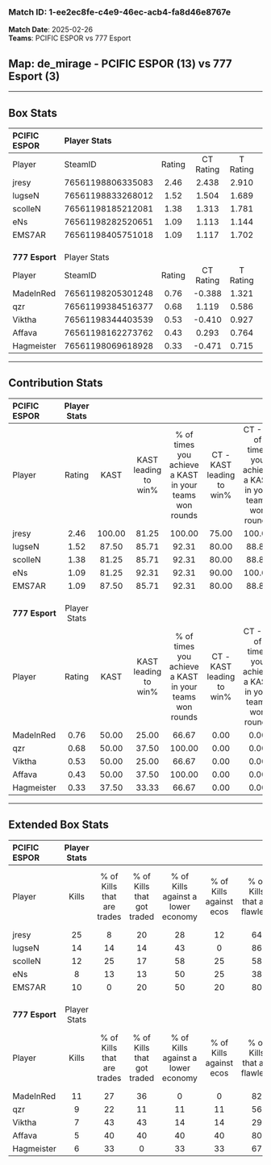 ### Match ID: 1-ee2ec8fe-c4e9-46ec-acb4-fa8d46e8767e  
**Match Date**: 2025-02-26  
**Teams**: PCIFIC ESPOR vs 777 Esport  

## **Map**: de_mirage - PCIFIC ESPOR (13) vs 777 Esport (3)  
---  

## Box Stats  

| **PCIFIC ESPOR** | Player Stats      |        |           |          |        |       |       |         |        |      |     |
| :- | :- | :-: | :-: | :-: | :-: | :-: | :-: | :-: | :-: | :-: | :-: |
| Player           | SteamID           | Rating | CT Rating | T Rating |  KAST  |  ADR  | Kills | Assists | Deaths | K/D  | HS% |
| jresy            | 76561198806335083 |  2.46  |   2.438   |  2.910   | 100.00 | 178.3 |  25   |    7    |   9    | 2.78 | 48  |
| lugseN           | 76561198833268012 |  1.52  |   1.504   |  1.689   | 87.50  | 79.4  |  14   |    1    |   6    | 2.33 | 35  |
| scolleN          | 76561198185212081 |  1.38  |   1.313   |  1.781   | 81.25  | 83.4  |  12   |    2    |   6    | 2.00 | 58  |
| eNs              | 76561198282520651 |  1.09  |   1.113   |  1.144   | 81.25  | 58.8  |   8   |    2    |   6    | 1.33 | 50  |
| EMS7AR           | 76561198405751018 |  1.09  |   1.117   |  1.702   | 87.50  | 67.4  |  10   |    5    |   12   | 0.83 | 70  |
|                  |                   |        |           |          |        |       |       |         |        |      |     |
|                  |                   |        |           |          |        |       |       |         |        |      |     |
|                  |                   |        |           |          |        |       |       |         |        |      |     |
| **777 Esport**   | Player Stats      |        |           |          |        |       |       |         |        |      |     |
| Player           | SteamID           | Rating | CT Rating | T Rating |  KAST  |  ADR  | Kills | Assists | Deaths | K/D  | HS% |
| MadeInRed        | 76561198205301248 |  0.76  |  -0.388   |  1.321   | 50.00  | 64.4  |  11   |    0    |   14   | 0.79 | 36  |
| qzr              | 76561199384516377 |  0.68  |   1.119   |  0.586   | 50.00  | 70.6  |   9   |    2    |   14   | 0.64 | 66  |
| Viktha           | 76561198344403539 |  0.53  |  -0.410   |  0.927   | 50.00  | 63.2  |   7   |    3    |   15   | 0.47 | 85  |
| Affava           | 76561198162273762 |  0.43  |   0.293   |  0.764   | 50.00  | 55.1  |   5   |    3    |   14   | 0.36 | 80  |
| Hagmeister       | 76561198069618928 |  0.33  |  -0.471   |  0.715   | 37.50  | 32.6  |   6   |    0    |   13   | 0.46 | 66  |
---  

## Contribution Stats  

| **PCIFIC ESPOR** | Player Stats |        |                      |                                                        |                           |                                                             |                          |                                                            |
| :- | :-: | :-: | :-: | :-: | :-: | :-: | :-: | :-: |
| Player           |    Rating    |  KAST  | KAST leading to win% | % of times you achieve a KAST in your teams won rounds | CT - KAST leading to win% | CT - % of times you achieve a KAST in your teams won rounds | T - KAST leading to win% | T - % of times you achieve a KAST in your teams won rounds |
| jresy            |     2.46     | 100.00 |        81.25         |                         100.00                         |           75.00           |                           100.00                            |          100.00          |                           100.00                           |
| lugseN           |     1.52     | 87.50  |        85.71         |                         92.31                          |           80.00           |                            88.89                            |          100.00          |                           100.00                           |
| scolleN          |     1.38     | 81.25  |        85.71         |                         92.31                          |           80.00           |                            88.89                            |          100.00          |                           100.00                           |
| eNs              |     1.09     | 81.25  |        92.31         |                         92.31                          |           90.00           |                           100.00                            |          100.00          |                           75.00                            |
| EMS7AR           |     1.09     | 87.50  |        85.71         |                         92.31                          |           80.00           |                            88.89                            |          100.00          |                           100.00                           |
|                  |              |        |                      |                                                        |                           |                                                             |                          |                                                            |
|                  |              |        |                      |                                                        |                           |                                                             |                          |                                                            |
|                  |              |        |                      |                                                        |                           |                                                             |                          |                                                            |
| **777 Esport**   | Player Stats |        |                      |                                                        |                           |                                                             |                          |                                                            |
| Player           |    Rating    |  KAST  | KAST leading to win% | % of times you achieve a KAST in your teams won rounds | CT - KAST leading to win% | CT - % of times you achieve a KAST in your teams won rounds | T - KAST leading to win% | T - % of times you achieve a KAST in your teams won rounds |
| MadeInRed        |     0.76     | 50.00  |        25.00         |                         66.67                          |           0.00            |                            0.00                             |          25.00           |                           66.67                            |
| qzr              |     0.68     | 50.00  |        37.50         |                         100.00                         |           0.00            |                            0.00                             |          50.00           |                           100.00                           |
| Viktha           |     0.53     | 50.00  |        25.00         |                         66.67                          |           0.00            |                            0.00                             |          25.00           |                           66.67                            |
| Affava           |     0.43     | 50.00  |        37.50         |                         100.00                         |           0.00            |                            0.00                             |          50.00           |                           100.00                           |
| Hagmeister       |     0.33     | 37.50  |        33.33         |                         66.67                          |           0.00            |                            0.00                             |          33.33           |                           66.67                            |
---  

## Extended Box Stats  

| **PCIFIC ESPOR** | Player Stats |                            |                            |                                    |                         |                              |                                 |        |                             |                                     |                          |                               |                            |
| :- | :-: | :-: | :-: | :-: | :-: | :-: | :-: | :-: | :-: | :-: | :-: | :-: | :-: |
| Player           |    Kills     | % of Kills that are trades | % of Kills that got traded | % of Kills against a lower economy | % of Kills against ecos | % of Kills that are flawless | % of Kills that are close duels | Deaths | % of Deaths that get traded | % of Deaths against a lower economy | % of Deaths against ecos | % of Deaths that are flawless | % of Deaths that are close |
| jresy            |      25      |             8              |             20             |                 28                 |           12            |              64              |                0                |   9    |             33              |                 22                  |            0             |              33               |             33             |
| lugseN           |      14      |             14             |             14             |                 43                 |            0            |              86              |                0                |   6    |             17              |                 17                  |            0             |              67               |             33             |
| scolleN          |      12      |             25             |             17             |                 58                 |           25            |              58              |                8                |   6    |              0              |                  0                  |            0             |              67               |             0              |
| eNs              |      8       |             13             |             13             |                 50                 |           25            |              38              |               13                |   6    |             17              |                 17                  |            0             |              67               |             17             |
| EMS7AR           |      10      |             0              |             20             |                 50                 |           20            |              80              |                0                |   12   |             42              |                 25                  |            0             |              67               |             0              |
|                  |              |                            |                            |                                    |                         |                              |                                 |        |                             |                                     |                          |                               |                            |
|                  |              |                            |                            |                                    |                         |                              |                                 |        |                             |                                     |                          |                               |                            |
|                  |              |                            |                            |                                    |                         |                              |                                 |        |                             |                                     |                          |                               |                            |
| **777 Esport**   | Player Stats |                            |                            |                                    |                         |                              |                                 |        |                             |                                     |                          |                               |                            |
| Player           |    Kills     | % of Kills that are trades | % of Kills that got traded | % of Kills against a lower economy | % of Kills against ecos | % of Kills that are flawless | % of Kills that are close duels | Deaths | % of Deaths that get traded | % of Deaths against a lower economy | % of Deaths against ecos | % of Deaths that are flawless | % of Deaths that are close |
| MadeInRed        |      11      |             27             |             36             |                 0                  |            0            |              82              |                0                |   14   |             29              |                  7                  |            7             |              71               |             7              |
| qzr              |      9       |             22             |             11             |                 11                 |           11            |              56              |               22                |   14   |              7              |                  0                  |            0             |              57               |             0              |
| Viktha           |      7       |             43             |             43             |                 14                 |           14            |              29              |               14                |   15   |             13              |                  0                  |            0             |              53               |             0              |
| Affava           |      5       |             40             |             40             |                 40                 |           40            |              80              |               20                |   14   |             21              |                  0                  |            0             |              79               |             7              |
| Hagmeister       |      6       |             33             |             0              |                 33                 |           33            |              67              |               33                |   13   |             15              |                  8                  |            0             |              77               |             0              |

